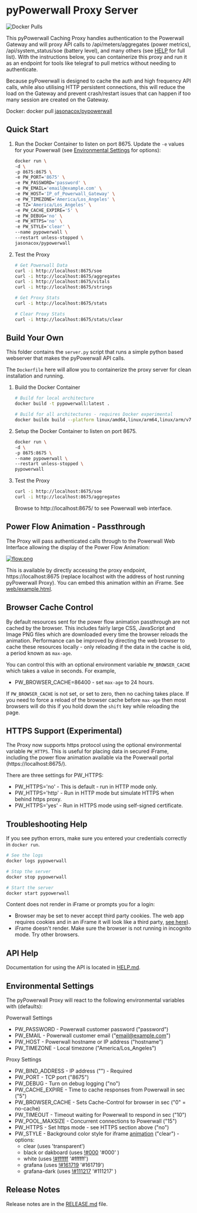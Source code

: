 # pyPowerwall Proxy Server

![Docker Pulls](https://img.shields.io/docker/pulls/jasonacox/pypowerwall)

This pyPowerwall Caching Proxy handles authentication to the Powerwall Gateway and will proxy API calls to /api/meters/aggregates (power metrics), /api/system_status/soe (battery level), and many others (see [HELP](https://github.com/jasonacox/pypowerwall/blob/main/proxy/HELP.md) for full list). With the instructions below, you can containerize this proxy and run it as an endpoint for tools like telegraf to pull metrics without needing to authenticate.

Because pyPowerwall is designed to cache the auth and high frequency API calls, while also utilising HTTP persistent connections, this will reduce the load on the Gateway and prevent crash/restart issues that can happen if too many session are created on the Gateway.

Docker: docker pull [jasonacox/pypowerwall](https://hub.docker.com/r/jasonacox/pypowerwall)

## Quick Start

1. Run the Docker Container to listen on port 8675. Update the `-e` values for your Powerwall (see [Environmental Settings](https://github.com/jasonacox/pypowerwall/tree/main/proxy#environmental-settings) for options):

    ```bash
    docker run \
    -d \
    -p 8675:8675 \
    -e PW_PORT='8675' \
    -e PW_PASSWORD='password' \
    -e PW_EMAIL='email@example.com' \
    -e PW_HOST='IP_of_Powerwall_Gateway' \
    -e PW_TIMEZONE='America/Los_Angeles' \
    -e TZ='America/Los_Angeles' \
    -e PW_CACHE_EXPIRE='5' \
    -e PW_DEBUG='no' \
    -e PW_HTTPS='no' \
    -e PW_STYLE='clear' \
    --name pypowerwall \
    --restart unless-stopped \
    jasonacox/pypowerwall
    ```

2. Test the Proxy

    ```bash
    # Get Powerwall Data
    curl -i http://localhost:8675/soe
    curl -i http://localhost:8675/aggregates
    curl -i http://localhost:8675/vitals
    curl -i http://localhost:8675/strings

    # Get Proxy Stats
    curl -i http://localhost:8675/stats

    # Clear Proxy Stats
    curl -i http://localhost:8675/stats/clear
    ```

## Build Your Own

This folder contains the `server.py` script that runs a simple python based webserver that makes the pyPowerwall API calls.  

The `Dockerfile` here will allow you to containerize the proxy server for clean installation and running.

1. Build the Docker Container

    ```bash
    # Build for local architecture  
    docker build -t pypowerwall:latest .

    # Build for all architectures - requires Docker experimental 
    docker buildx build --platform linux/amd64,linux/arm64,linux/arm/v7 -t pypowerwall:latest . 

    ```

2. Setup the Docker Container to listen on port 8675.

    ```bash
    docker run \
    -d \
    -p 8675:8675 \
    --name pypowerwall \
    --restart unless-stopped \
    pypowerwall
    ```

3. Test the Proxy

    ```bash
    curl -i http://localhost:8675/soe
    curl -i http://localhost:8675/aggregates
    ```

    Browse to http://localhost:8675/ to see Powerwall web interface.

## Power Flow Animation - Passthrough

The Proxy will pass authenticated calls through to the Powerwall Web Interface allowing the display of the Power Flow Animation:

[![flow.png](https://raw.githubusercontent.com/jasonacox/pypowerwall/main/docs/flow.png)](https://raw.githubusercontent.com/jasonacox/pypowerwall/main/docs/flow.png)

This is available by directly accessing the proxy endpoint, https://localhost:8675 (replace localhost with the address of host running pyPowerwall Proxy). You can embed this animation within an iFrame. See [web/example.html](web/example.html).

## Browser Cache Control

By default resources sent for the power flow animation passthrough are not cached by the browser.  This includes fairly large CSS, JavaScript and Image PNG files which are downloaded every time the browser reloads the animation.  Performance can be improved by directing the web browser to cache these resources locally - only reloading if the data in the cache is old, a period known as `max-age`.

You can control this with an optional environment variable `PW_BROWSER_CACHE` which takes a value in seconds. For example,

* PW_BROWSER_CACHE=86400 - set `max-age` to 24 hours.

If `PW_BROWSER_CACHE` is not set, or set to zero, then no caching takes place.  If you need to force a reload of the browser cache before `max-age` then most browsers will do this if you hold down the `shift` key while reloading the page.

## HTTPS Support (Experimental)

The Proxy now supports https protocol using the optional environmental variable `PW_HTTPS`. This is useful for placing data in secured iFrame, including the power flow animation available via the Powerwall portal (https://localhost:8675/).

There are three settings for PW_HTTPS:

* PW_HTTPS='no' - This is default - run in HTTP mode only.
* PW_HTTPS='http' - Run in HTTP mode but simulate HTTPS when behind https proxy.
* PW_HTTPS='yes' - Run in HTTPS mode using self-signed certificate.

## Troubleshooting Help

If you see python errors, make sure you entered your credentials correctly in `docker run`.

```bash
# See the logs
docker logs pypowerwall

# Stop the server
docker stop pypowerwall

# Start the server
docker start pypowerwall
```

Content does not render in iFrame or prompts you for a login:

* Browser may be set to never accept third party cookies. The web app requires cookies and in an iFrame it will look like a third party, [see here](https://developer.mozilla.org/en-US/docs/Web/API/IndexedDB_API/Using_IndexedDB#security)).
* iFrame doesn't render.  Make sure the browser is not running in incognito mode.  Try other browsers.

## API Help

Documentation for using the API is located in [HELP.md](https://github.com/jasonacox/pypowerwall/blob/main/proxy/HELP.md#release-notes).

## Environmental Settings

The pyPowerwall Proxy will react to the following environmental variables with (defaults):

Powerwall Settings

* PW_PASSWORD - Powerwall customer password ("password")
* PW_EMAIL - Powerwall customer email ("email@example.com")
* PW_HOST - Powerwall hostname or IP address ("hostname")
* PW_TIMEZONE - Local timezone ("America/Los_Angeles")

Proxy Settings

* PW_BIND_ADDRESS - IP address ("") - Required
* PW_PORT - TCP port ("8675")
* PW_DEBUG - Turn on debug logging ("no")
* PW_CACHE_EXPIRE - Time to cache responses from Powerwall in sec ("5")
* PW_BROWSER_CACHE - Sets Cache-Control for browser in sec ("0" = no-cache)
* PW_TIMEOUT - Timeout waiting for Powerwall to respond in sec ("10")
* PW_POOL_MAXSIZE - Concurrent connections to Powerwall ("15")
* PW_HTTPS - Set https mode - see HTTPS section above ("no")
* PW_STYLE - Background color style for iframe [animation](http://localhost:8675/example.html) ("clear") - options:
    * clear (uses 'transparent')
    * black or dakboard (uses [!#000](https://via.placeholder.com/15/000/000000.png?text=+) '#000' )
    * white (uses [!#ffffff](https://via.placeholder.com/15/ffffff/000000.png?text=+) '#ffffff')
    * grafana (uses [!#161719](https://via.placeholder.com/15/161719/000000.png?text=+) '#161719')
    * grafana-dark (uses [!#111217](https://via.placeholder.com/15/111217/000000.png?text=+) '#111217' )

## Release Notes

Release notes are in the [RELEASE.md](https://github.com/jasonacox/pypowerwall/blob/main/proxy/RELEASE.md) file.
